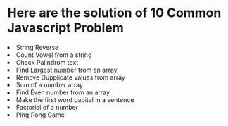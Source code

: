 <h1>Here are the solution of 10 Common Javascript Problem</h1>

<li>String Reverse</li>
<li>Count Vowel from a string</li>
<li>Check Palindrom text</li>
<li>Find Largest number from an array</li>
<li>Remove Dupplicate values from array</li>
<li>Sum of a number array</li>
<li>Find Even number from an array</li>
<li>Make the first word capital in a sentence</li>
<li>Factorial of a number</li>
<li>Ping Pong Game</li>
